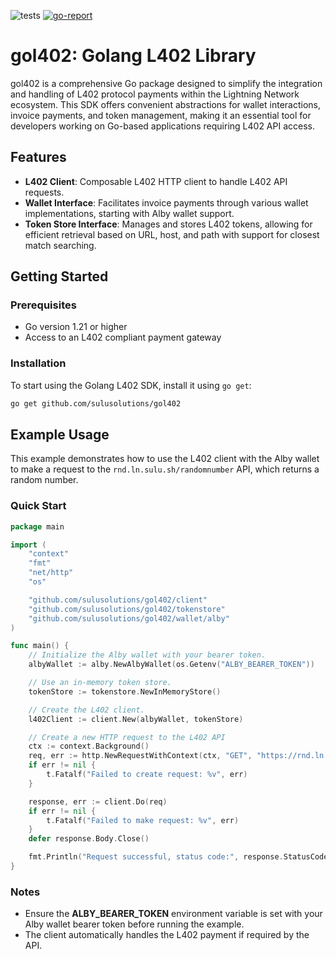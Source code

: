 ![tests](https://github.com/sulusolutions/gol402/actions/workflows/tests.yaml/badge.svg)
[![go-report](https://goreportcard.com/badge/github.com/sulusolutions/gol402)](https://goreportcard.com/report/github.com/sulusolutions/gol402)

# gol402: Golang L402 Library

gol402 is a comprehensive Go package designed to simplify the integration and handling of L402 protocol payments within the Lightning Network ecosystem. This SDK offers convenient abstractions for wallet interactions, invoice payments, and token management, making it an essential tool for developers working on Go-based applications requiring L402 API access.

## Features

- **L402 Client**: Composable L402 HTTP client to handle L402 API requests.
- **Wallet Interface**: Facilitates invoice payments through various wallet implementations, starting with Alby wallet support.
- **Token Store Interface**: Manages and stores L402 tokens, allowing for efficient retrieval based on URL, host, and path with support for closest match searching.

## Getting Started

### Prerequisites

- Go version 1.21 or higher
- Access to an L402 compliant payment gateway

### Installation

To start using the Golang L402 SDK, install it using `go get`:

```sh
go get github.com/sulusolutions/gol402
```

## Example Usage

This example demonstrates how to use the L402 client with the Alby wallet to make a request to the `rnd.ln.sulu.sh/randomnumber` API, which returns a random number.

### Quick Start

```go
package main

import (
    "context"
    "fmt"
    "net/http"
    "os"

    "github.com/sulusolutions/gol402/client"
    "github.com/sulusolutions/gol402/tokenstore"
    "github.com/sulusolutions/gol402/wallet/alby"
)

func main() {
    // Initialize the Alby wallet with your bearer token.
    albyWallet := alby.NewAlbyWallet(os.Getenv("ALBY_BEARER_TOKEN"))

    // Use an in-memory token store.
    tokenStore := tokenstore.NewInMemoryStore()

    // Create the L402 client.
    l402Client := client.New(albyWallet, tokenStore)

    // Create a new HTTP request to the L402 API
	ctx := context.Background()
	req, err := http.NewRequestWithContext(ctx, "GET", "https://rnd.ln.sulu.sh/randomnumber", nil)
	if err != nil {
		t.Fatalf("Failed to create request: %v", err)
	}

	response, err := client.Do(req)
	if err != nil {
		t.Fatalf("Failed to make request: %v", err)
	}
	defer response.Body.Close()

    fmt.Println("Request successful, status code:", response.StatusCode)
}
```

### Notes

- Ensure the __ALBY_BEARER_TOKEN__ environment variable is set with your Alby wallet bearer token before running the example.
- The client automatically handles the L402 payment if required by the API.